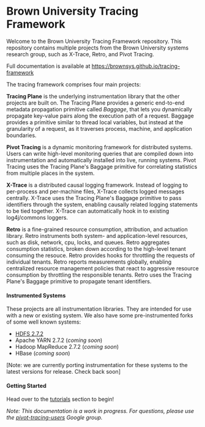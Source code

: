 # Brown University Tracing Framework

Welcome to the Brown University Tracing Framework repository.  This repository contains multiple projects from the Brown University systems research group, such as X-Trace, Retro, and Pivot Tracing.

Full documentation is available at https://brownsys.github.io/tracing-framework

The tracing framework comprises four main projects:

**Tracing Plane** is the underlying instrumentation library that the other projects are built on.  The Tracing Plane provides a generic end-to-end metadata propagation primitive called *Baggage*, that lets you dynamically propagate key-value pairs along the execution path of a request.  Baggage provides a primitive similar to thread local variables, but instead at the granularity of a request, as it traverses process, machine, and application boundaries.

**Pivot Tracing** is a dynamic monitoring framework for distributed systems.  Users can write high-level monitoring queries that are compiled down into instrumentation and automatically installed into live, running systems.  Pivot Tracing uses the Tracing Plane's Baggage primitive for correlating statistics from multiple places in the system.

**X-Trace** is a distributed causal logging framework.  Instead of logging to per-process and per-machine files, X-Trace collects logged messages centrally.  X-Trace uses the Tracing Plane's Baggage primitive to pass identifiers through the system, enabling causally related logging statements to be tied together.  X-Trace can automatically hook in to existing log4j/commons loggers.

**Retro** is a fine-grained resource consumption, attribution, and actuation library.  Retro instruments both system- and application-level resources, such as disk, network, cpu, locks, and queues.  Retro aggregates consumption statistics, broken down according to the high-level tenant consuming the resouce.  Retro provides hooks for throttling the requests of individual tenants.  Retro reports measurements globally, enabling centralized resource management policies that react to aggressive resource consumption by throttling the responsible tenants.  Retro uses the Tracing Plane's Baggage primitive to propagate tenant identifiers.

#### Instrumented Systems

These projects are all instrumentation libraries.  They are intended for use with a new or existing system.  We also have some pre-instrumented forks of some well known systems:
* [HDFS 2.7.2](https://github.com/brownsys/hadoop/tree/brownsys-pivottracing-2.7.2)
* Apache YARN 2.7.2 (*coming soon*)
* Hadoop MapReduce 2.7.2 (*coming soon*)
* HBase (*coming soon*)

[Note: we are currently porting instrumentation for these systems to the latest versions for release.  Check back soon]

#### Getting Started

Head over to the [tutorials](docs/tutorials.html) section to begin!  

*Note: This documentation is a work in progress.  For questions, please use the [pivot-tracing-users](https://groups.google.com/forum/#!forum/pivot-tracing-users) Google group.*